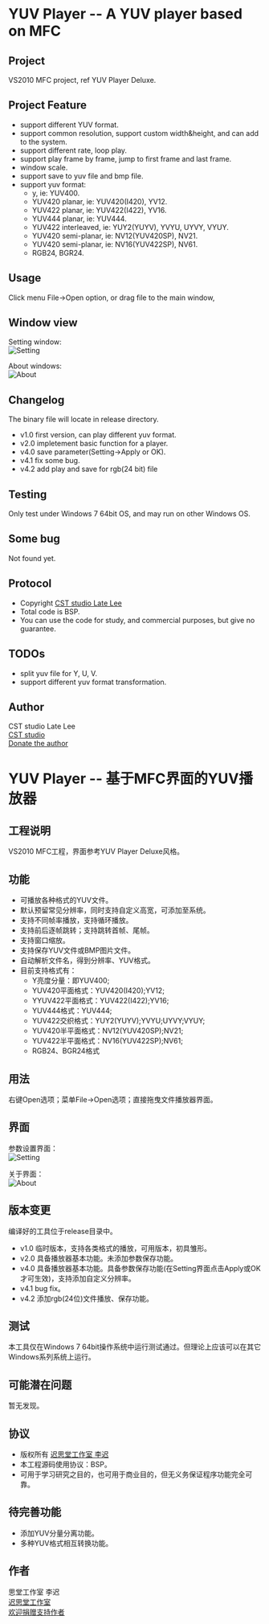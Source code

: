 # YUV Player -- A YUV player based on MFC
## Project
VS2010 MFC project, ref YUV Player Deluxe.

## Project Feature
* support different YUV format.
* support common resolution, support custom width&height, and can add to the system.
* support different rate, loop play.
* support play frame by frame, jump to first frame and last frame.
* window scale.
* support save to yuv file and bmp file.
* support yuv format:
  * y, ie: YUV400.
  * YUV420 planar, ie: YUV420(I420), YV12.
  * YUV422 planar, ie: YUV422(I422), YV16.
  * YUV444 planar, ie: YUV444.
  * YUV422 interleaved, ie: YUY2(YUYV), YVYU, UYVY, VYUY.
  * YUV420 semi-planar, ie: NV12(YUV420SP), NV21.
  * YUV420 semi-planar, ie: NV16(YUV422SP), NV61.
  * RGB24, BGR24.

## Usage
Click menu File->Open option, or drag file to the main window, <br>

## Window view
Setting window: <br>
![Setting](https://github.com/latelee/YUVPlayer/blob/master/screenshots/yuvplayer_setting.png)

About windows: <br>
![About](https://github.com/latelee/YUVPlayer/blob/master/screenshots/yuvplayer_about.png)
  
## Changelog
The binary file will locate in release directory. <br>
* v1.0 first version, can play different yuv format. <br>
* v2.0 impletement basic function for a player.<br>
* v4.0 save parameter(Setting->Apply or OK). 
* v4.1 fix some bug.
* v4.2 add play and save for rgb(24 bit) file

## Testing
Only test under Windows 7 64bit OS, and may run on other Windows OS.<br>

## Some bug
Not found yet.

## Protocol
* Copyright [CST studio Late Lee](http://www.latelee.org)
* Total code is BSP.
* You can use the code for study, and commercial purposes, but give no guarantee.

## TODOs
* split yuv file for Y, U, V.
* support different yuv format transformation. 

## Author
CST studio Late Lee<br>
[CST studio](http://www.latelee.org) <br>
[Donate the author](http://www.latelee.org/donate)

# YUV Player -- 基于MFC界面的YUV播放器

## 工程说明
VS2010 MFC工程，界面参考YUV Player Deluxe风格。

## 功能
* 可播放各种格式的YUV文件。
* 默认预留常见分辨率，同时支持自定义高宽，可添加至系统。
* 支持不同帧率播放，支持循环播放。
* 支持前后逐帧跳转；支持跳转首帧、尾帧。
* 支持窗口缩放。
* 支持保存YUV文件或BMP图片文件。
* 自动解析文件名，得到分辨率、YUV格式。
* 目前支持格式有：
    * Y亮度分量：即YUV400;
    * YUV420平面格式：YUV420(I420);YV12;
    * YYUV422平面格式：YUV422(I422);YV16;
    * YUV444格式：YUV444;
    * YUV422交织格式：YUY2(YUYV);YVYU;UYVY;VYUY;
    * YUV420半平面格式：NV12(YUV420SP);NV21;
    * YUV422半平面格式：NV16(YUV422SP);NV61;
    * RGB24、BGR24格式

## 用法
右键Open选项；菜单File->Open选项；直接拖曳文件播放器界面。

## 界面
参数设置界面：<br>
![Setting](https://github.com/latelee/YUVPlayer/blob/master/screenshots/yuvplayer_setting.png)

关于界面：<br>
![About](https://github.com/latelee/YUVPlayer/blob/master/screenshots/yuvplayer_about.png)
  
## 版本变更
编译好的工具位于release目录中。<br>
* v1.0 临时版本，支持各类格式的播放，可用版本，初具雏形。
* v2.0 具备播放器基本功能。未添加参数保存功能。
* v4.0 具备播放器基本功能。具备参数保存功能(在Setting界面点击Apply或OK才可生效)，支持添加自定义分辨率。
* v4.1 bug fix。
* v4.2 添加rgb(24位)文件播放、保存功能。

## 测试
本工具仅在Windows 7 64bit操作系统中运行测试通过。但理论上应该可以在其它Windows系列系统上运行。<br>

## 可能潜在问题
暂无发现。

## 协议
* 版权所有 [迟思堂工作室 李迟](http://www.latelee.org)
* 本工程源码使用协议：BSP。
* 可用于学习研究之目的，也可用于商业目的，但无义务保证程序功能完全可靠。

## 待完善功能
* 添加YUV分量分离功能。
* 多种YUV格式相互转换功能。

## 作者
思堂工作室 李迟<br>
[迟思堂工作室](http://www.latelee.org) <br>
[欢迎捐赠支持作者](http://www.latelee.org/donate)
